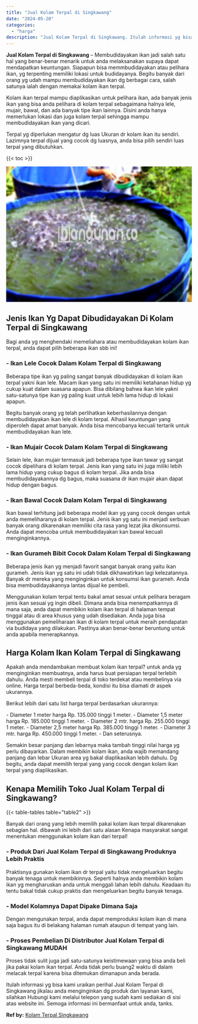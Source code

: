 ```yaml
---
title: "Jual Kolam Terpal di Singkawang"
date: "2024-05-20"
categories: 
  - "harga"
description: "Jual Kolam Terpal di Singkawang. Itulah informasi yg bisa kami uraikan perihal Jual Kolam Terpal di Singkawang jikalau anda menginginkan dg produk dan layana..."
---
```


**Jual Kolam Terpal di Singkawang** – Membudidayakan ikan jadi salah satu hal yang benar-benar menarik untuk anda melaksanakan supaya dapat mendapatkan keuntungan. Siapapun bisa memmbudidayakan atau pelihara ikan, yg terpenting memiliki lokasi untuk budidayanya. Begitu banyak dari orang yg udah mampu membudidayakan ikan dg berbagai cara, salah satunya ialah dengan memakai kolam ikan terpal.

Kolam ikan terpal mampu diaplikasikan untuk pelihara ikan, ada banyak jenis ikan yang bisa anda pelihara di kolam terpal sebagaimana halnya lele, mujair, bawal, dan ada banyak tipe ikan lainnya. Disini anda hanya memerlukan lokasi dan juga kolam terpal sehingga mampu membudidayakan ikan yang dicari.

Terpal yg diperlukan mengatur dg luas Ukuran dr kolam ikan itu sendiri. Lazimnya terpal dijual yang cocok dg luasnya, anda bisa pilih sendiri luas terpal yang dibutuhkan.

{{< toc >}}

![Jual Kolam Terpal di Singkawang](/images/jual-kolam-terpal-46.png)

## Jenis Ikan Yg Dapat Dibudidayakan Di Kolam Terpal di Singkawang

Bagi anda yg menghendaki memeliahara atau membudidayakan kolam ikan terpal, anda dapat pilih beberapa ikan sbb ini!

### \- Ikan Lele Cocok Dalam Kolam Terpal di Singkawang

Beberapa tipe ikan yg paling sangat banyak dibudidayakan di kolam ikan terpal yakni ikan lele. Macam ikan yang satu ini memiliki ketahanan hidup yg cukup kuat dalam suasana apapun. Bisa dibilang bahwa ikan lele yakni satu-satunya tipe ikan yg paling kuat untuk lebih lama hidup di lokasi apapun.

Begitu banyak orang yg telah perlihatkan keberhasilannya dengan membudidayakan ikan lele di kolam terpal. Alhasil keuntungan yang diperoleh dapat amat banyak. Anda bisa mencobanya kecuali tertarik untuk membudidayakan ikan lele.

### \- Ikan Mujair Cocok Dalam Kolam Terpal di Singkawang

Selain lele, ikan mujair termasuk jadi beberapa type ikan tawar yg sangat cocok dipelihara di kolam terpal. Jenis ikan yang satu ini juga miliki lebih lama hidup yang cukup bagus di kolam terpal. Jika anda bisa membudidayakannya dg bagus, maka suasana dr ikan mujair akan dapat hidup dengan bagus.

### \- Ikan Bawal Cocok Dalam Kolam Terpal di Singkawang

Ikan bawal terhitung jadi beberapa model ikan yg yang cocok dengan untuk anda memeliharanya di kolam terpal. Jenis ikan yg satu ini menjadi serbuan banyak orang dikarenakan memiliki cita rasa yang lezat jika dikonsumsi. Anda dapat mencoba untuk membudidayakan kan bawal kecuali menginginkannya.

### \- Ikan Gurameh Bibit Cocok Dalam Kolam Terpal di Singkawang

Beberapa jenis ikan yg menjadi favorit sangat banyak orang yaitu ikan gurameh. Jenis ikan yg satu ini udah tidak dikhawatirkan lagi kelezatannya. Banyak dr mereka yang menginginkan untuk konsumsi ikan gurameh. Anda bisa membudidayakannya lantas dijual ke pembeli.

Menggunakan kolam terpal tentu bakal amat sesuai untuk pelihara beragam jenis ikan sesuai yg ingin dibeli. Dimana anda bisa menempatkannya di mana saja, anda dapat membikin kolam ikan terpal di halaman tempat tinggal atau di area khusus yang udah disediakan. Anda juga bisa menggunakan pemeliharaan ikan di kolam terpal untuk meraih pendapatan via budidaya yang dilakukan. Pastinya akan benar-benar beruntung untuk anda apabila menerapkannya.

## Harga Kolam Ikan Kolam Terpal di Singkawang

Apakah anda mendambakan membuat kolam ikan terpal? untuk anda yg menginginkan membuatnya, anda harus buat persiapan terpal terlebih dahulu. Anda mesti membeli terpal di toko terdekat atau membelinya via online. Harga terpal berbeda-beda, kondisi itu bisa diamati dr aspek ukurannya.

Berikut lebih dari satu list harga terpal berdasarkan ukurannya:

\- Diameter 1 meter harga Rp. 135.000 tinggi 1 meter. - Diameter 1,5 meter harga Rp. 185.000 tinggi 1 meter. - Diameter 2 mtr. harga Rp. 255.000 tinggi 1 meter. - Diameter 2,5 meter harga Rp. 385.000 tinggi 1 meter. - Diameter 3 mtr. harga Rp. 450.000 tinggi 1 meter. - Dan seterusnya.

Semakin besar panjang dan lebarnya maka tambah tinggi nilai harga yg perlu dibayarkan. Dalam membikin kolam ikan, anda wajib memandang panjang dan lebar Ukuran area yg bakal diaplikasikan lebih dahulu. Dg begitu, anda dapat memilih terpal yang yang cocok dengan kolam ikan terpal yang diaplikasikan.

## Kenapa Memilih Toko Jual Kolam Terpal di Singkawang?

{{< table-tables table="table2" >}}

Banyak dari orang yang lebih memilih pakai kolam ikan terpal dikarenakan sebagian hal. dibawah ini lebih dari satu alasan Kenapa masyarakat sangat menentukan menggunakan kolam ikan dari terpal!

### \- Produk Dari Jual Kolam Terpal di Singkawang Produknya Lebih Praktis

Praktisnya gunakan kolam ikan dr terpal yaitu tidak mengeluarkan begitu banyak tenaga untuk membikinnya. Seperti halnya anda membikin kolam ikan yg mengharuskan anda untuk menggali lahan lebih dahulu. Keadaan itu tentu bakal tidak cukup praktis dan mengeluarkan begitu banyak tenaga.

### \- Model Kolamnya Dapat Dipake Dimana Saja

Dengan mengunakan terpal, anda dapat memproduksi kolam ikan di mana saja bagus itu di belakang halaman rumah ataupun di tempat yang lain.

### \- Proses Pembelian Di Distributor Jual Kolam Terpal di Singkawang MUDAH

Proses tidak sulit juga jadi satu-satunya keistimewaan yang bisa anda beli jika pakai kolam ikan terpal. Anda tidak perlu buang2 waktu di dalam melacak terpal karena bisa ditemukan dimanapun anda berada.

Itulah informasi yg bisa kami uraikan perihal Jual Kolam Terpal di Singkawang jikalau anda menginginkan dg produk dan layanan kami, silahkan Hubungi kami melalui telepon yang sudah kami sediakan di sisi atas website ini. Semoga informasi ini bermanfaat untuk anda, tanks.

**Ref by:** [Kolam Terpal Singkawang](https://id.wikipedia.org/wiki/Kolam)
